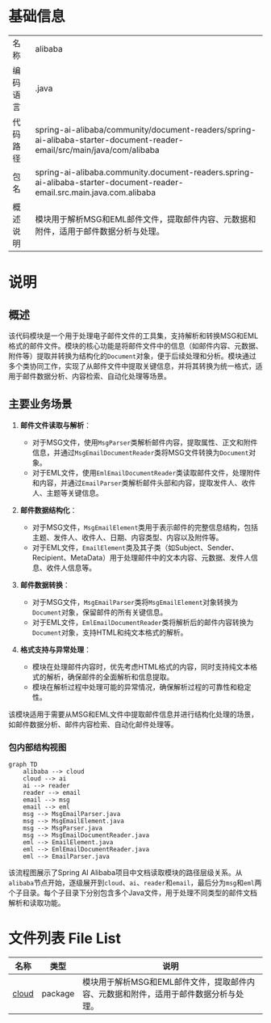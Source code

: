 # 基础信息

|      |      |
|------|------|
| 名称 | alibaba |
| 编码语言 | .java |
| 代码路径 | spring-ai-alibaba/community/document-readers/spring-ai-alibaba-starter-document-reader-email/src/main/java/com/alibaba |
| 包名 | spring-ai-alibaba.community.document-readers.spring-ai-alibaba-starter-document-reader-email.src.main.java.com.alibaba |
| 概述说明 | 模块用于解析MSG和EML邮件文件，提取邮件内容、元数据和附件，适用于邮件数据分析与处理。 |

# 说明

## 概述
该代码模块是一个用于处理电子邮件文件的工具集，支持解析和转换MSG和EML格式的邮件文件。模块的核心功能是将邮件文件中的信息（如邮件内容、元数据、附件等）提取并转换为结构化的`Document`对象，便于后续处理和分析。模块通过多个类协同工作，实现了从邮件文件中提取关键信息，并将其转换为统一格式，适用于邮件数据分析、内容检索、自动化处理等场景。

## 主要业务场景
1. **邮件文件读取与解析**：
   - 对于MSG文件，使用`MsgParser`类解析邮件内容，提取属性、正文和附件信息，并通过`MsgEmailDocumentReader`类将MSG文件转换为`Document`对象。
   - 对于EML文件，使用`EmlEmailDocumentReader`类读取邮件文件，处理附件和内容，并通过`EmailParser`类解析邮件头部和内容，提取发件人、收件人、主题等关键信息。

2. **邮件数据结构化**：
   - 对于MSG文件，`MsgEmailElement`类用于表示邮件的完整信息结构，包括主题、发件人、收件人、日期、内容类型、内容以及附件等。
   - 对于EML文件，`EmailElement`类及其子类（如Subject、Sender、Recipient、MetaData）用于处理邮件中的文本内容、元数据、发件人信息、收件人信息等。

3. **邮件数据转换**：
   - 对于MSG文件，`MsgEmailParser`类将`MsgEmailElement`对象转换为`Document`对象，保留邮件的所有关键信息。
   - 对于EML文件，`EmlEmailDocumentReader`类将解析后的邮件内容转换为`Document`对象，支持HTML和纯文本格式的解析。

4. **格式支持与异常处理**：
   - 模块在处理邮件内容时，优先考虑HTML格式的内容，同时支持纯文本格式的解析，确保邮件的全面解析和信息提取。
   - 模块在解析过程中处理可能的异常情况，确保解析过程的可靠性和稳定性。

该模块适用于需要从MSG和EML文件中提取邮件信息并进行结构化处理的场景，如邮件数据分析、邮件内容检索、自动化邮件处理等。


### 包内部结构视图

```mermaid
graph TD
    alibaba --> cloud
    cloud --> ai
    ai --> reader
    reader --> email
    email --> msg
    email --> eml
    msg --> MsgEmailParser.java
    msg --> MsgEmailElement.java
    msg --> MsgParser.java
    msg --> MsgEmailDocumentReader.java
    eml --> EmailElement.java
    eml --> EmlEmailDocumentReader.java
    eml --> EmailParser.java
```

该流程图展示了Spring AI Alibaba项目中文档读取模块的路径层级关系。从`alibaba`节点开始，逐级展开到`cloud`、`ai`、`reader`和`email`，最后分为`msg`和`eml`两个子目录。每个子目录下分别包含多个Java文件，用于处理不同类型的邮件文档解析和读取功能。

# 文件列表 File List

| 名称   | 类型  | 说明 |
|-------|------|-------------|
| [cloud](cloud/_module.md) | package | 模块用于解析MSG和EML邮件文件，提取邮件内容、元数据和附件，适用于邮件数据分析与处理。 |


